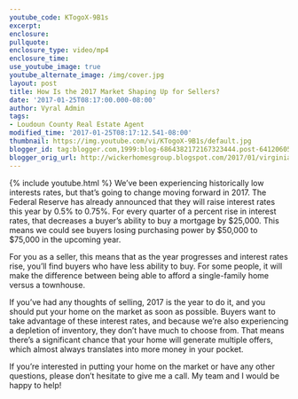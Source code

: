 ```yaml
---
youtube_code: KTogoX-9B1s
excerpt:
enclosure:
pullquote:
enclosure_type: video/mp4
enclosure_time:
use_youtube_image: true
youtube_alternate_image: /img/cover.jpg
layout: post
title: How Is the 2017 Market Shaping Up for Sellers?
date: '2017-01-25T08:17:00.000-08:00'
author: Vyral Admin
tags:
- Loudoun County Real Estate Agent
modified_time: '2017-01-25T08:17:12.541-08:00'
thumbnail: https://img.youtube.com/vi/KTogoX-9B1s/default.jpg
blogger_id: tag:blogger.com,1999:blog-6864382172167323444.post-6412060511892989113
blogger_orig_url: http://wickerhomesgroup.blogspot.com/2017/01/virginia-real-estate-is-now-time-to.html
---
```

{% include youtube.html %}
We’ve been experiencing historically low interests rates, but that’s going to change moving forward in 2017. The Federal Reserve has already announced that they will raise interest rates this year by 0.5% to 0.75%. For every quarter of a percent rise in interest rates, that decreases a buyer’s ability to buy a mortgage by $25,000. This means we could see buyers losing purchasing power by $50,000 to $75,000 in the upcoming year.  

For you as a seller, this means that as the year progresses and interest rates rise, you’ll find buyers who have less ability to buy. For some people, it will make the difference between being able to afford a single-family home versus a townhouse.

If you’ve had any thoughts of selling, 2017 is the year to do it, and you should put your home on the market as soon as possible. Buyers want to take advantage of these interest rates, and because we’re also experiencing a depletion of inventory, they don’t have much to choose from. That means there’s a significant chance that your home will generate multiple offers, which almost always translates into more money in your pocket.

If you’re interested in putting your home on the market or have any other questions, please don’t hesitate to give me a call. My team and I would be happy to help!  
